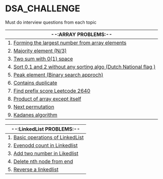 # DSA_CHALLENGE
Must do interview questions from each topic 

| --:ARRAY PROBLEMS:--  |
|------------------------------|
| 1. [Forming the largest number from array elements](https://github.com/Abrahul-107/DSA_CHALLENGE/blob/main/Array/01_Forming_largest_number.cpp) |
| 2. [Majority element (N/3)](https://github.com/Abrahul-107/DSA_CHALLENGE/blob/main/Array/02_majority_element.cpp) |
| 3. [Two sum with 0(1) space](https://github.com/Abrahul-107/DSA_CHALLENGE/blob/main/Array/03_twosum.cpp) |
| 4. [Sort 0,1 and 2 without any sorting algo (Dutch National flag )](https://github.com/Abrahul-107/DSA_CHALLENGE/blob/main/Array/04_sort012.cpp) |
| 5. [Peak element (Binary search approch)](https://github.com/Abrahul-107/DSA_CHALLENGE/blob/main/Array/05_peak_element.cpp) |
| 6. [Contains duplicate](https://github.com/Abrahul-107/DSA_CHALLENGE/blob/main/Array/06_contains_duplicate.cpp) |
| 7. [Find prefix score Leetcode 2640](https://github.com/Abrahul-107/DSA_CHALLENGE/blob/main/Array/07_findPrefixScore.cpp) |
| 8. [Product of array except itself ](https://github.com/Abrahul-107/DSA_CHALLENGE/blob/main/Array/08_product_array_except_itself.cpp) |
| 9. [Next permutation](https://github.com/Abrahul-107/DSA_CHALLENGE/blob/main/Array/09_next_permutation.cpp) |
| 9. [Kadanes algorithm](https://github.com/Abrahul-107/DSA_CHALLENGE/blob/main/Array/10_Kadens_algo.cpp) |



| --:LinkedList PROBLEMS:--  |
|------------------------------|
| 1. [Basic operations of LinkedList](https://github.com/Abrahul-107/DSA_CHALLENGE/blob/main/Linkedlist/01_Basic_operation.cpp)|
| 2. [Evenodd count in Linkedlist](https://github.com/Abrahul-107/DSA_CHALLENGE/blob/main/Linkedlist/02_even_odd.cpp) |
| 3. [Add two number in Likedlist](https://github.com/Abrahul-107/DSA_CHALLENGE/blob/main/Linkedlist/03_add_twonumber.cpp) |
| 4. [Delete nth node from end](https://github.com/Abrahul-107/DSA_CHALLENGE/blob/main/Linkedlist/04_delete_Nthfrom_end.cpp) |
| 5. [Reverse a linkedlist](https://github.com/Abrahul-107/DSA_CHALLENGE/blob/main/Linkedlist/05_reverse_linkedlist.cpp) |
